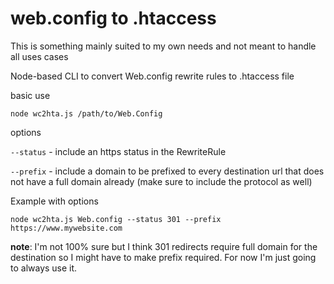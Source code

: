 # web.config to .htaccess

This is something mainly suited to my own needs and not meant to handle all uses cases

Node-based CLI to convert Web.config rewrite rules to .htaccess file

basic use
```
node wc2hta.js /path/to/Web.Config
```

options

`--status` - include an https status in the RewriteRule

`--prefix` - include a domain to be prefixed to every destination url that does not have a full domain already (make sure to include the protocol as well)

Example with options
```
node wc2hta.js Web.config --status 301 --prefix https://www.mywebsite.com
```

**note**: I'm not 100% sure but I think 301 redirects require full domain for the destination so I might have to make prefix required. For now I'm just going to always use it.